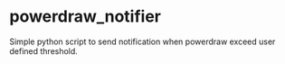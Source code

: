 # powerdraw_notifier
Simple python script to send notification when powerdraw exceed user defined threshold.
